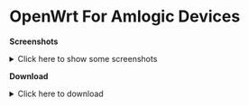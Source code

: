 # OpenWrt For Amlogic Devices

**Screenshots**
<details><summary>Click here to show some screenshots</summary>
<p>
  
![image](https://user-images.githubusercontent.com/27992153/211130387-6c3b648a-da35-4208-84c5-fcb8b52b5e27.png)

![image](https://user-images.githubusercontent.com/27992153/211130402-2a62c5f0-a10e-45c1-852c-2d4f1dc9ba11.png)

![image](https://user-images.githubusercontent.com/27992153/211130408-4887cc0f-db8d-42c6-90b1-ad7c02b7e27d.png)

</p>
</details>

**Download**
<details><summary>Click here to download</summary>

- OpenWrt Firmware 21.02.5 - Latest
- [OpenWrt Firmware 22.03.3](https://github.com/squarepants96/OpenWrt-Amlogic-S9xxx/releases/tag/v22.03.3-2023.01.06) - Latest
- [All Releses](https://github.com/squarepants96/OpenWrt-Amlogic-S9xxx/)
  
</details>
